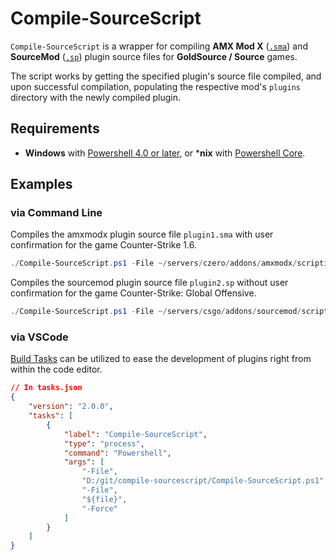 # Compile-SourceScript

`Compile-SourceScript` is a wrapper for compiling **AMX Mod X** ([`.sma`](https://wiki.alliedmods.net/Compiling_Plugins_(AMX_Mod_X))) and **SourceMod** ([`.sp`](https://wiki.alliedmods.net/Compiling_SourceMod_Plugins)) plugin source files for **GoldSource / Source** games.

The script works by getting the specified plugin's source file compiled, and upon successful compilation, populating the respective mod's `plugins` directory with the newly compiled plugin.

## Requirements

- **Windows** with [Powershell 4.0 or later](https://docs.microsoft.com/en-us/powershell/scripting/install/installing-windows-powershell?view=powershell-5.1), or ***nix** with [Powershell Core](https://github.com/powershell/powershell).

## Examples

### via Command Line

Compiles the amxmodx plugin source file `plugin1.sma` with user confirmation for the game Counter-Strike 1.6.

```powershell
./Compile-SourceScript.ps1 -File ~/servers/czero/addons/amxmodx/scripting/plugin1.sma
```

Compiles the sourcemod plugin source file `plugin2.sp` without user confirmation for the game Counter-Strike: Global Offensive.

```powershell
./Compile-SourceScript.ps1 -File ~/servers/csgo/addons/sourcemod/scripting/plugin2.sp -Force
```

### via VSCode

[Build Tasks](https://code.visualstudio.com/docs/editor/tasks#vscode) can be utilized to ease the development of plugins right from within the code editor.

```json
// In tasks.json
{
    "version": "2.0.0",
    "tasks": [
        {
            "label": "Compile-SourceScript",
            "type": "process",
            "command": "Powershell",
            "args": [
                "-File",
                "D:/git/compile-sourcescript/Compile-SourceScript.ps1",
                "-File",
                "${file}",
                "-Force"
            ]
        }
    ]
}
```